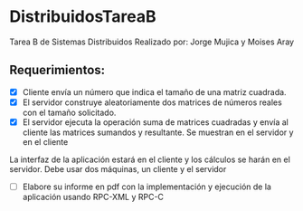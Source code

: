 # DistribuidosTareaB
Tarea B de Sistemas Distribuidos Realizado por: Jorge Mujica y Moises Aray

## Requerimientos:

- [x] Cliente envía un número que indica el tamaño de una matriz cuadrada.
- [x] El servidor construye aleatoriamente dos matrices de números reales con el tamaño solicitado. 
- [x] El servidor ejecuta la operación suma de matrices cuadradas y envía al cliente las matrices sumandos y resultante. Se  muestran en el servidor y en el cliente

La interfaz de la aplicación  estará en el cliente y los cálculos se harán en el servidor. Debe usar dos máquinas, un cliente y el servidor
- [ ] Elabore su informe en pdf con la implementación y ejecución de la aplicación usando RPC-XML y RPC-C 
